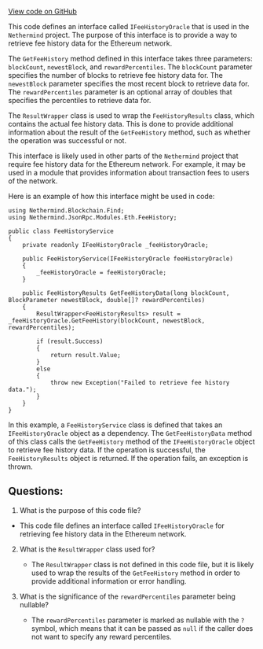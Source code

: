 [View code on GitHub](https://github.com/nethermindeth/nethermind/Nethermind.JsonRpc/Modules/Eth/FeeHistory/IFeeHistoryOracle.cs)

This code defines an interface called `IFeeHistoryOracle` that is used in the `Nethermind` project. The purpose of this interface is to provide a way to retrieve fee history data for the Ethereum network. 

The `GetFeeHistory` method defined in this interface takes three parameters: `blockCount`, `newestBlock`, and `rewardPercentiles`. The `blockCount` parameter specifies the number of blocks to retrieve fee history data for. The `newestBlock` parameter specifies the most recent block to retrieve data for. The `rewardPercentiles` parameter is an optional array of doubles that specifies the percentiles to retrieve data for. 

The `ResultWrapper` class is used to wrap the `FeeHistoryResults` class, which contains the actual fee history data. This is done to provide additional information about the result of the `GetFeeHistory` method, such as whether the operation was successful or not. 

This interface is likely used in other parts of the `Nethermind` project that require fee history data for the Ethereum network. For example, it may be used in a module that provides information about transaction fees to users of the network. 

Here is an example of how this interface might be used in code:

```
using Nethermind.Blockchain.Find;
using Nethermind.JsonRpc.Modules.Eth.FeeHistory;

public class FeeHistoryService
{
    private readonly IFeeHistoryOracle _feeHistoryOracle;

    public FeeHistoryService(IFeeHistoryOracle feeHistoryOracle)
    {
        _feeHistoryOracle = feeHistoryOracle;
    }

    public FeeHistoryResults GetFeeHistoryData(long blockCount, BlockParameter newestBlock, double[]? rewardPercentiles)
    {
        ResultWrapper<FeeHistoryResults> result = _feeHistoryOracle.GetFeeHistory(blockCount, newestBlock, rewardPercentiles);

        if (result.Success)
        {
            return result.Value;
        }
        else
        {
            throw new Exception("Failed to retrieve fee history data.");
        }
    }
}
```

In this example, a `FeeHistoryService` class is defined that takes an `IFeeHistoryOracle` object as a dependency. The `GetFeeHistoryData` method of this class calls the `GetFeeHistory` method of the `IFeeHistoryOracle` object to retrieve fee history data. If the operation is successful, the `FeeHistoryResults` object is returned. If the operation fails, an exception is thrown.
## Questions: 
 1. What is the purpose of this code file?
   - This code file defines an interface called `IFeeHistoryOracle` for retrieving fee history data in the Ethereum network.

2. What is the `ResultWrapper` class used for?
   - The `ResultWrapper` class is not defined in this code file, but it is likely used to wrap the results of the `GetFeeHistory` method in order to provide additional information or error handling.

3. What is the significance of the `rewardPercentiles` parameter being nullable?
   - The `rewardPercentiles` parameter is marked as nullable with the `?` symbol, which means that it can be passed as `null` if the caller does not want to specify any reward percentiles.